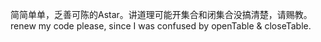 简简单单，乏善可陈的Astar。讲道理可能开集合和闭集合没搞清楚，请赐教。
renew my code please, since I was confused by openTable & closeTable.

